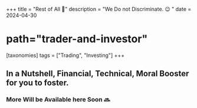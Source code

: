 +++
title = "Rest of All 👻"
description = "We Do not Discriminate. 😉 "
date = 2024-04-30
# path="trader-and-investor"

[taxonomies] 
tags = ["Trading", "Investing"]
+++

## In a Nutshell, Financial, Technical, Moral Booster for you to foster.
### More Will be Available here Soon :soon: